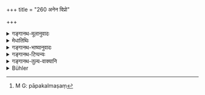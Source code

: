 +++
title = "260 अनेन विप्रो"

+++

<details><summary>गङ्गानथ-मूलानुवादः</summary>

The Brāhmaṇa, learned in the Vedic soriptures, who conducts himself by this course of life, has his sins removed, and remains for ever exalted in the region of Brahman.—(260)
</details>

<details><summary>मेधातिथिः</summary>

सर्वस्यास्य फलकथनम् एतत् । **अनेन विप्रो वर्तयन्** वर्तमानो **वेदशास्त्रविद्** **व्यपेतकल्मषः** प्रतिषेधापराधजं पापं कल्मषं[^३०४] तद्व्यपेतं व्यपनीतं प्रायश्चित्तैः । तेनैतद् उक्तं भवति । विहितकरणात् प्रतिषिद्धस्यानासेवनात् कथंचित् कृतस्य प्रायश्चित्तैर् निष्क्रीतत्वात् । **ब्रह्मलोके महीयते** ब्रह्मलोके स्थानविशेषे महिमानं प्राप्नोति । दर्शनान्तरं ब्रह्मरूपः सम्पद्यत इति सिद्धम् ॥ ४.२६० ॥


[^३०४]:
     M G: pāpakalmaṣaṃ

**इति मानवे धर्मशास्त्रे भृगुप्रोक्तायां संहितायाम् **

**चतुर्थो ऽध्यायः ॥ ४ ॥**

**इति भट्टवीरस्वामिसूनोर् भट्टमेधातिथिविरचिते **

**मनुभाष्ये चतुर्थो ऽध्यायः ॥ ४ ॥**
</details>

<details><summary>गङ्गानथ-भाष्यानुवादः</summary>

This describes the result of all that has gone before.

‘*The Brāhmaṇa, learned in the Vedic scriptures, who conducts himself by this course of life, has his sins*’—arising from doing what is forbidden—‘*removed*’—by means of Expiatory Rites. The meaning is that by doing what is enjoined, and by avoiding what is forbidden, and by expiating by means of rites those sins that may happen to be committed,—‘*becomes exalted in the region of Brahman*;— or, according to another theory, be becomes of the same nature as Brahman—(260)

Thus ends Discourse IV.
</details>

<details><summary>गङ्गानथ-टिप्पन्यः</summary>

*Cf*. 2.244.

This verse is quoted in *Nityācārapradīpa* (p, 42).
</details>

<details><summary>गङ्गानथ-तुल्य-वाक्यानि</summary>

*Gautama* (9.71).—‘The Accomplished Student who maintains this behaviour
saves from sin his parents and relations both above and below himself,
and fails not in attaining the regions of Brahman.’

*Vaśiṣṭha* (8.17).—‘Ever bathing, ever wearing the sacred thread, ever
studying the Veda, avoiding the food of outcasts, approaching his wife
only during the periods, and offering oblations according to law, the
Brāhmaṇa fails not to reach the regions of Brahman.’

*Baudhāyana* (2.4.24).—‘The Brāhmaṇa who every day, during the day and
the night and the twilights offers prayers, becomes purified by Brahman
and becomes Brahman Itself; and following the scriptures, he wins the
regions of Brahman.’



*End of Adhyāya IV*.
</details>

<details><summary>Bühler</summary>

260	A Brahmana who, being learned in the lore of the Vedas, conducts himself in this manner and daily destroys his sins, will be exalted in Brahman's world.
</details>
